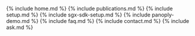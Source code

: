 {% include home.md %}
{% include publications.md %}
{% include setup.md %}
{% include sgx-sdk-setup.md %}
{% include panoply-demo.md %}
{% include faq.md %}
{% include contact.md %}
{% include ask.md %}
